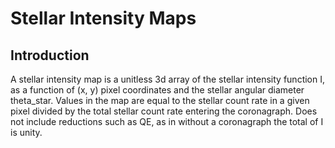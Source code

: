 # Stellar Intensity Maps
## Introduction

A stellar intensity map is a unitless 3d array of the stellar intensity
function I, as a function of (x, y) pixel coordinates and the stellar angular
diameter theta_star. Values in the map are equal to the stellar count rate in a
given pixel divided by the total stellar count rate entering the coronagraph.
Does not include reductions such as QE, as in without a coronagraph the total
of I is unity.
